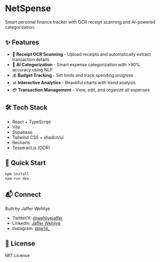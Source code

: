 # NetSpense

Smart personal finance tracker with OCR receipt scanning and AI-powered categorization.

## ✨ Features

- 📸 **Receipt OCR Scanning** - Upload receipts and automatically extract transaction details
- 🤖 **AI Categorization** - Smart expense categorization with >90% accuracy using NLP
- 💰 **Budget Tracking** - Set limits and track spending progress
- 📊 **Interactive Analytics** - Beautiful charts with trend analysis
- 💳 **Transaction Management** - View, edit, and organize all expenses

## 🛠️ Tech Stack

- React + TypeScript
- Vite
- Supabase
- Tailwind CSS + shadcn/ui
- Recharts
- Tesseract.js (OCR)

## 🚀 Quick Start

```bash
npm install
npm run dev
```

## 📬 Connect

Built by Jaffer Wehliye

- Twitter/X: [@wehliyejaffer](https://twitter.com/wehliyejaffer)
- LinkedIn: [Jaffer Wehliye](https://www.linkedin.com/in/jwehliye/)
- Instagram: [@jw14_](https://instagram.com/jw14_)

## 📄 License

MIT License
